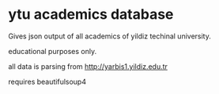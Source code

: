 ytu academics database
=========================

Gives json output of all academics of yildiz techinal university.

educational purposes only.

all data is parsing from http://yarbis1.yildiz.edu.tr

requires beautifulsoup4